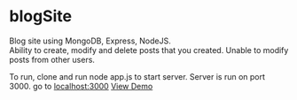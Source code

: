 # blogSite

Blog site using MongoDB, Express, NodeJS.<br>
Ability to create, modify and delete posts that you created. Unable to modify posts from other users.<br>

To run, clone and run node app.js to start server. Server is run on port 3000. go to <localhost:3000>
<a href = "#">View Demo</a>
